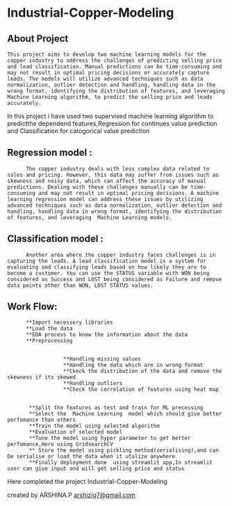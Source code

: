 # Industrial-Copper-Modeling


## About Project


    This project aims to develop two machine learning models for the copper industry to address the challenges of predicting selling price and lead classification. Manual predictions can be time-consuming and may not result in optimal pricing decisions or accurately capture leads. The models will utilize advanced techniques such as data normalization, outlier detection and handling, handling data in the wrong format, identifying the distribution of features, and leveraging  Machine Learning algorithm, to predict the selling price and leads accurately.


In this project i have used two supervised machine learning algorithm to predictthe dependend features,Regression for continues value prediction and Classification for catogorical value prediction

## Regression model :


          The copper industry deals with less complex data related to sales and pricing. However, this data may suffer from issues such as skewness and noisy data, which can affect the accuracy of manual predictions. Dealing with these challenges manually can be time-consuming and may not result in optimal pricing decisions. A machine learning regression model can address these issues by utilizing advanced techniques such as data normalization, outlier detection and handling, handling data in wrong format, identifying the distribution of features, and leveraging  Machine Learning models.

## Classification model :

          Another area where the copper industry faces challenges is in capturing the leads. A lead classification model is a system for evaluating and classifying leads based on how likely they are to become a customer. You can use the STATUS variable with WON being considered as Success and LOST being considered as Failure and remove data points other than WON, LOST STATUS values.


## Work Flow:

          **Import necessery libraries
          **Load the data
          **EDA process to know the information about the data
          **Preprocessing


                      **Handling missing values
                      **Handling the data which are in wrong format
                      **Ckeck the distribution of the data and remove the skewness if its skewed
                      **Handling outliers
                      **Check the correlation of features using heat map

                      
           **Split the features as test and train for ML precessing
           **Select the  Machine Learning  model which should give better perfomance than others
           **Train the model using selected algorithm
           **Evaluation of selected model
           **Tune the model using hyper parameter to get better perfomance,Here using GridsearchCV
           ** Store the model using pickling method(serialising),and can De serialise or load the data when it utalize anywhere
           **Finally deployment done  using streamlit app,In streamlit user can give input and will get selling price and status




Here completed the project  Industrial-Copper-Modeling

created by ARSHINA.P
arshizig7@gmail.com

    
           




                      
          







          
